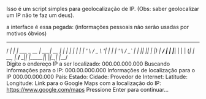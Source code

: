 Isso é um script simples para geolocalização de IP. (Obs: saber geolocalizar um IP não te faz um deus).

a interface é essa pegada:
(informações pessoais não serão usadas por motivos óbvios)

  ____      _                 _____           _ 
 / ___|   _| |__   ___ _ __  | ____|_ __   __| |
| |  | | | | '_ \ / _ \ '__| |  _| | '_ \ / _` |
| |__| |_| | |_) |  __/ |    | |___| | | | (_| |
 \____\__, |_.__/ \___|_|    |_____|_| |_|\__,_|
      |___/                                     
Digite o endereço IP a ser localizado: 000.00.000.000
Buscando informações para o IP: 000.00.000.000
Informações de localização para o IP 000.00.000.000
País: 
Estado: 
Cidade: 
Provedor de Internet:
Latitude: 
Longitude: 
Link para o Google Maps com a localização do IP: https://www.google.com/maps
Pressione Enter para continuar...

